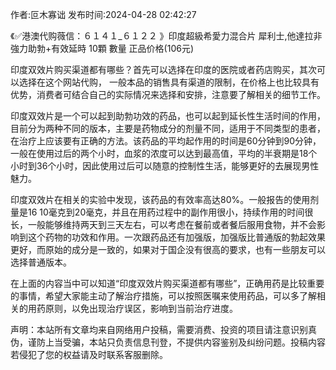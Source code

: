 <p>作者:叵木寡诎 发布时间:2024-04-28 02:42:27</p>
<p>《✅港澳代购薇信：６１４１_６１２２ 》印度超級希愛力混合片 犀利士,他達拉非 強力助勃+有效延時 10顆 數量 正品价格(106元) </p>
									<p></p><p>  印度双效片购买渠道都有哪些？首先可以选择在印度的医院或者药店购买，其次可以选择在这个网站代购， 一般本品的销售具有渠道的限制，在价格上也比较具有优势，消费者可结合自己的实际情况来选择和安排，注意要了解相关的细节工作。</p><p>印度双效片是一个可以起到助勃功效的药品，也可以起到延长性生活时间的作用，目前分为两种不同的版本，主要是药物成分的剂量不同，适用于不同类型的患者，在治疗上应该要有正确的方法。该药品的平均起作用的时间是60分钟到90分钟，一般在使用过后的两个小时，血浆的浓度可以达到最高值，平均的半衰期是18个小时到36个小时，因此使用过后可以随意的控制性生活，能够更好的去展现男性魅力。</p><p>印度双效片在相关的实验中发现，该药品的有效率高达80%。一般报告的使用剂量是16 10毫克到20毫克，并且在用药过程中的副作用很小，持续作用的时间很长，一般能够维持两天到三天左右，可以考虑在餐前或者餐后服用食物，并不会影响到这个药物的功效和作用。一次跟药品还有加强版，加强版比普通版的勃起效果更好，而原始的成分是一致的，如果对于国企没有很高的要求，也有一些朋友可以选择普通版本。</p><p>在上面的内容当中可以知道“印度双效片购买渠道都有哪些”，正确用药是比较重要的事情，希望大家能主动了解治疗措施，可以按照医嘱来使用药品，可以多了解相关的用药原则，以免出现治疗误区，影响到当前治疗进度。</p><p></p>				声明：本站所有文章均来自网络用户投稿，需要消费、投资的项目请注意识别真伪，谨防上当受骗，本站只负责信息刊登，不提供内容鉴别及纠纷问题。投稿内容若侵犯了您的权益请及时联系客服删除。				
